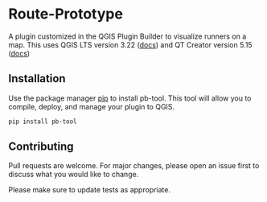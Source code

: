 # Route-Prototype

A plugin customized in the QGIS Plugin Builder to visualize runners on a map. This uses QGIS LTS version 3.22 ([docs](https://docs.qgis.org/3.22/en/docs/index.html)) and QT Creator version 5.15 ([docs](https://doc.qt.io/qt-5/index.html))

## Installation

Use the package manager [pip](https://pip.pypa.io/en/stable/) to install pb-tool. This tool will allow you to compile, deploy, and manage your plugin to QGIS.

```bash
pip install pb-tool
```

## Contributing

Pull requests are welcome. For major changes, please open an issue first to discuss what you would like to change.

Please make sure to update tests as appropriate.
